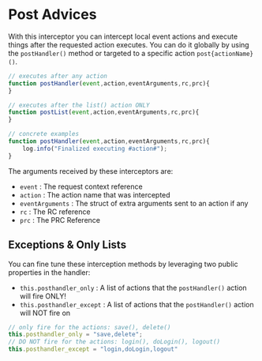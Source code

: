 # Post Advices

With this interceptor you can intercept local event actions and execute things after the requested action executes. You can do it globally by using the <code>postHandler()</code> method or targeted to a specific action <code>post{actionName}()</code>.

```js
// executes after any action
function postHandler(event,action,eventArguments,rc,prc){
}

// executes after the list() action ONLY
function postList(event,action,eventArguments,rc,prc){
}

// concrete examples
function postHandler(event,action,eventArguments,rc,prc){
	log.info("Finalized executing #action#");
}
```

The arguments received by these interceptors are:

* <code>event</code> : The request context reference
* <code>action</code> : The action name that was intercepted
* <code>eventArguments</code> : The struct of extra arguments sent to an action if any
* <code>rc</code> : The RC reference
* <code>prc</code> : The PRC Reference

## Exceptions & Only Lists

You can fine tune these interception methods by leveraging two public properties in the handler:


* <code>this.posthandler_only</code> : A list of actions that the <code>postHandler()</code> action will fire ONLY!
* <code>this.posthandler_except</code> : A list of actions that the <code>postHandler()</code> action will NOT fire on

```js
// only fire for the actions: save(), delete()
this.posthandler_only = "save,delete";
// DO NOT fire for the actions: login(), doLogin(), logout()
this.posthandler_except = "login,doLogin,logout"
```













